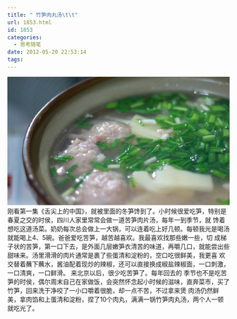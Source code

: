 ```yaml
---
title: " 竹笋肉丸汤\t\t"
url: 1853.html
id: 1853
categories:
  - 思考随笔
date: 2012-05-20 22:53:14
tags:
---
```


[![](../../images//2012/05/IMG_9922-2012-05-19-18-46-39-1.jpg "竹笋丸子汤")](../../images//2012/05/IMG_9922-2012-05-19-18-46-39-1.jpg) 刚看第一集《舌尖上的中国》，就被里面的冬笋馋到了。小时候很爱吃笋，特别是春夏之交的时侯，四川人家里常常会做一道苦笋肉片汤，每年一到季节，就 馋着想吃这道汤菜。奶奶每次总会做上一大锅，可以连着吃上好几顿。每顿我光是喝汤就能喝上4、5碗。爸爸爱吃苦笋，越苦越喜欢。我最喜欢找那些嫩一些，切 成梯子状的苦笋，第一口下去，是外面几层嫩笋衣清苦的味道，再嚼几口，就能尝出些甜味来。汤里滑滑的肉片通常是裹了些蛋清和淀粉的，空口吃很鲜美，我更喜 欢交替着蘸下蘸水，酱油配着现炒的辣椒，还可以直接换成椒盐辣椒面，一口刺激，一口清爽，一口鲜滑。 来北京以后，很少吃苦笋了。每年回去的 季节也不是吃苦笋的时侯，偶尔周末自己在家做饭，会突然怀念起小时候的滋味，直奔菜市，买了竹笋，回来洗干净咬了一小口嚼着很脆，却一点不苦，不过拿来煲 肉汤仍然鲜美，拿肉馅和上蛋清和淀粉，捏了10个肉丸，满满一锅竹笋肉丸汤，两个人一顿就吃光了。
